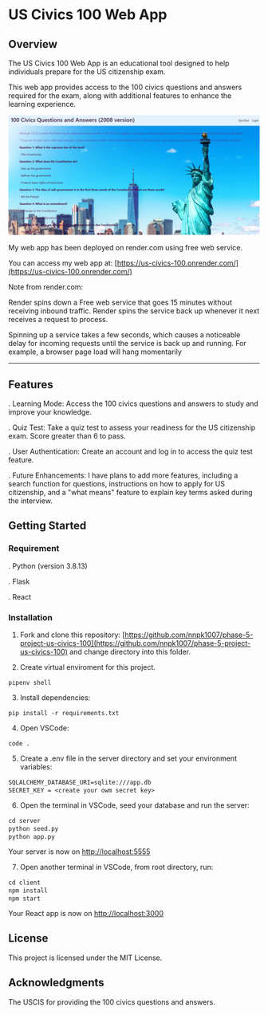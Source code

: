 # US Civics 100 Web App

## Overview

The US Civics 100 Web App is an educational tool designed to help individuals prepare for the US citizenship exam. 

This web app provides access to the 100 civics questions and answers required for the exam, along with additional features to enhance the learning experience.

![](/us-civics-readme.png)

My web app has been deployed on render.com using free web service.

You can access my web app at: [https://us-civics-100.onrender.com/](https://us-civics-100.onrender.com/) 

Note from render.com: 

Render spins down a Free web service that goes 15 minutes without receiving inbound traffic. Render spins the service back up whenever it next receives a request to process.

Spinning up a service takes a few seconds, which causes a noticeable delay for incoming requests until the service is back up and running. For example, a browser page load will hang momentarily

---

## Features
. Learning Mode: Access the 100 civics questions and answers to study and improve your knowledge.

. Quiz Test: Take a quiz test to assess your readiness for the US citizenship exam. Score greater than 6 to pass.

. User Authentication: Create an account and log in to access the quiz test feature.

. Future Enhancements: I have plans to add more features, including a search function for questions, instructions on how to apply for US citizenship, and a "what means" feature to explain key terms asked during the interview.

## Getting Started

### Requirement
. Python (version 3.8.13)

. Flask

. React

### Installation
1. Fork and clone this repository: 
[https://github.com/nnpk1007/phase-5-project-us-civics-100](https://github.com/nnpk1007/phase-5-project-us-civics-100)
and change directory into this folder.

2. Create virtual enviroment for this project. 
```console
pipenv shell
```

3. Install dependencies:
```console
pip install -r requirements.txt
```

4. Open VSCode:
```console
code .
```
5. Create a .env file in the server directory and set your environment variables:
```console
SQLALCHEMY_DATABASE_URI=sqlite:///app.db
SECRET_KEY = <create your owm secret key>
```

6. Open the terminal in VSCode, seed your database and run the server:
```console
cd server
python seed.py
python app.py
```
Your server is now on [http://localhost:5555](http://localhost:5555`)

7. Open another terminal in VSCode, from root directory, run:
```console
cd client
npm install
npm start
```
Your React app is now on [http://localhost:3000](http://localhost:3000)

## License
This project is licensed under the MIT License.

## Acknowledgments
The USCIS for providing the 100 civics questions and answers.


